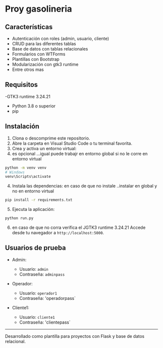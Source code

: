# Proy gasolineria


## Características

- Autenticación con roles (admin, usuario, cliente)
- CRUD para las diferentes tablas
- Base de datos con tablas relacionales
- Formularios con WTForms
- Plantillas con Bootstrap
- Modularización con gtk3 runtime
- Entre otros mas

## Requisitos
-GTK3 runtime 3.24.21
- Python 3.8 o superior
- pip

## Instalación

1. Clona o descomprime este repositorio.
2. Abre la carpeta en Visual Studio Code o tu terminal favorita.
3. Crea y activa un entorno virtual:
4. es opcional ...igual puede trabajr en entorno global si no le corre en entorno virtual
```bash
python -m venv venv
# Windows
venv\Scripts\activate
```

4. Instala las dependencias:
en caso de que no instale ..instalar en global y no en entorno virtual

```bash
pip install -r requirements.txt
```


5. Ejecuta la aplicación:

```bash
python run.py
```
6. en caso de que no corra verifica el JGTK3 runtime 3.24.21
Accede desde tu navegador a `http://localhost:5000`.

## Usuarios de prueba

- Admin:
  - Usuario: `admin`
  - Contraseña: `adminpass`

- Operador:
  - Usuario: `operador1`
  - Contraseña: 'operadorpass`
    
- Cliente1:
  - Usuario: `cliente1`
  - Contraseña: 'clientepass`
---

Desarrollado como plantilla para proyectos con Flask y base de datos relacional.
